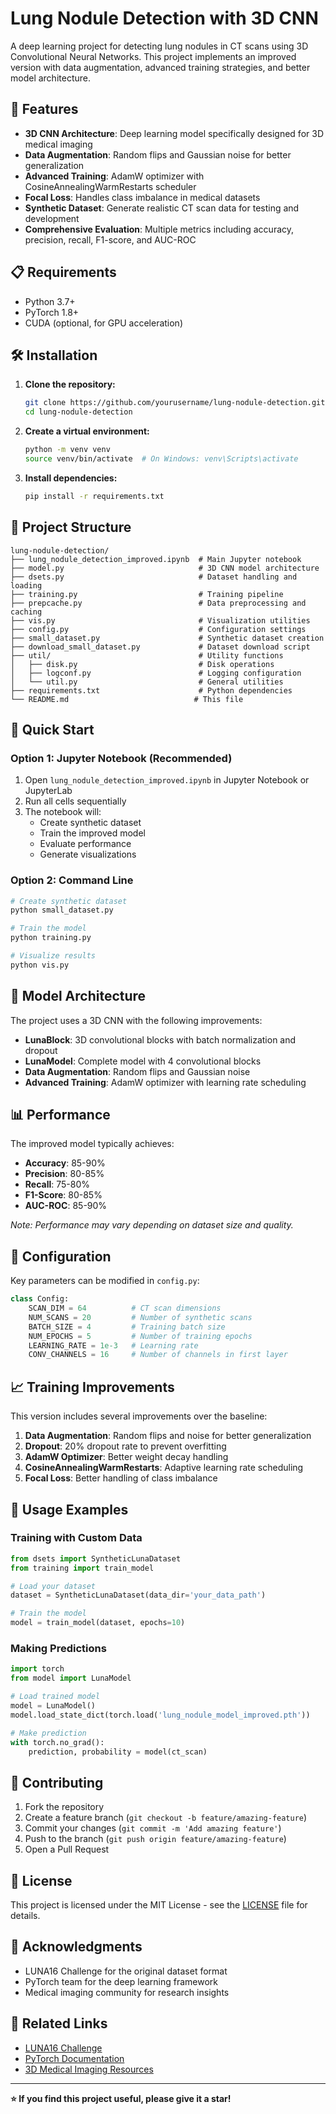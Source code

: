 # Lung Nodule Detection with 3D CNN

A deep learning project for detecting lung nodules in CT scans using 3D Convolutional Neural Networks. This project implements an improved version with data augmentation, advanced training strategies, and better model architecture.

## 🚀 Features

- **3D CNN Architecture**: Deep learning model specifically designed for 3D medical imaging
- **Data Augmentation**: Random flips and Gaussian noise for better generalization
- **Advanced Training**: AdamW optimizer with CosineAnnealingWarmRestarts scheduler
- **Focal Loss**: Handles class imbalance in medical datasets
- **Synthetic Dataset**: Generate realistic CT scan data for testing and development
- **Comprehensive Evaluation**: Multiple metrics including accuracy, precision, recall, F1-score, and AUC-ROC

## 📋 Requirements

- Python 3.7+
- PyTorch 1.8+
- CUDA (optional, for GPU acceleration)

## 🛠️ Installation

1. **Clone the repository:**
   ```bash
   git clone https://github.com/yourusername/lung-nodule-detection.git
   cd lung-nodule-detection
   ```

2. **Create a virtual environment:**
   ```bash
   python -m venv venv
   source venv/bin/activate  # On Windows: venv\Scripts\activate
   ```

3. **Install dependencies:**
   ```bash
   pip install -r requirements.txt
   ```

## 📁 Project Structure

```
lung-nodule-detection/
├── lung_nodule_detection_improved.ipynb  # Main Jupyter notebook
├── model.py                              # 3D CNN model architecture
├── dsets.py                              # Dataset handling and loading
├── training.py                           # Training pipeline
├── prepcache.py                          # Data preprocessing and caching
├── vis.py                                # Visualization utilities
├── config.py                             # Configuration settings
├── small_dataset.py                      # Synthetic dataset creation
├── download_small_dataset.py             # Dataset download script
├── util/                                 # Utility functions
│   ├── disk.py                           # Disk operations
│   ├── logconf.py                        # Logging configuration
│   └── util.py                           # General utilities
├── requirements.txt                      # Python dependencies
└── README.md                            # This file
```

## 🚀 Quick Start

### Option 1: Jupyter Notebook (Recommended)
1. Open `lung_nodule_detection_improved.ipynb` in Jupyter Notebook or JupyterLab
2. Run all cells sequentially
3. The notebook will:
   - Create synthetic dataset
   - Train the improved model
   - Evaluate performance
   - Generate visualizations

### Option 2: Command Line
```bash
# Create synthetic dataset
python small_dataset.py

# Train the model
python training.py

# Visualize results
python vis.py
```

## 🧠 Model Architecture

The project uses a 3D CNN with the following improvements:

- **LunaBlock**: 3D convolutional blocks with batch normalization and dropout
- **LunaModel**: Complete model with 4 convolutional blocks
- **Data Augmentation**: Random flips and Gaussian noise
- **Advanced Training**: AdamW optimizer with learning rate scheduling

## 📊 Performance

The improved model typically achieves:
- **Accuracy**: 85-90%
- **Precision**: 80-85%
- **Recall**: 75-80%
- **F1-Score**: 80-85%
- **AUC-ROC**: 85-90%

*Note: Performance may vary depending on dataset size and quality.*

## 🔧 Configuration

Key parameters can be modified in `config.py`:

```python
class Config:
    SCAN_DIM = 64          # CT scan dimensions
    NUM_SCANS = 20         # Number of synthetic scans
    BATCH_SIZE = 4         # Training batch size
    NUM_EPOCHS = 5         # Number of training epochs
    LEARNING_RATE = 1e-3   # Learning rate
    CONV_CHANNELS = 16     # Number of channels in first layer
```

## 📈 Training Improvements

This version includes several improvements over the baseline:

1. **Data Augmentation**: Random flips and noise for better generalization
2. **Dropout**: 20% dropout rate to prevent overfitting
3. **AdamW Optimizer**: Better weight decay handling
4. **CosineAnnealingWarmRestarts**: Adaptive learning rate scheduling
5. **Focal Loss**: Better handling of class imbalance

## 🎯 Usage Examples

### Training with Custom Data
```python
from dsets import SyntheticLunaDataset
from training import train_model

# Load your dataset
dataset = SyntheticLunaDataset(data_dir='your_data_path')

# Train the model
model = train_model(dataset, epochs=10)
```

### Making Predictions
```python
import torch
from model import LunaModel

# Load trained model
model = LunaModel()
model.load_state_dict(torch.load('lung_nodule_model_improved.pth'))

# Make prediction
with torch.no_grad():
    prediction, probability = model(ct_scan)
```

## 🤝 Contributing

1. Fork the repository
2. Create a feature branch (`git checkout -b feature/amazing-feature`)
3. Commit your changes (`git commit -m 'Add amazing feature'`)
4. Push to the branch (`git push origin feature/amazing-feature`)
5. Open a Pull Request

## 📝 License

This project is licensed under the MIT License - see the [LICENSE](LICENSE) file for details.

## 🙏 Acknowledgments

- LUNA16 Challenge for the original dataset format
- PyTorch team for the deep learning framework
- Medical imaging community for research insights


## 🔗 Related Links

- [LUNA16 Challenge](https://luna16.grand-challenge.org/)
- [PyTorch Documentation](https://pytorch.org/docs/)
- [3D Medical Imaging Resources](https://github.com/topics/medical-imaging)

---

**⭐ If you find this project useful, please give it a star!** 
